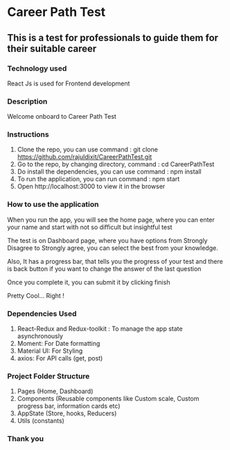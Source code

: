 # Career Path Test

## This is a test for professionals to guide them for their suitable career

### Technology used

React Js is used for Frontend development

### Description

Welcome onboard to Career Path Test

### Instructions

1. Clone the repo, you can use command : git clone https://github.com/rajuldixit/CareerPathTest.git
2. Go to the repo, by changing directory, command : cd CareerPathTest
3. Do install the dependencies, you can use command : npm install
4. To run the application, you can run command : npm start
5. Open http://localhost:3000 to view it in the browser

### How to use the application

When you run the app, you will see the home page, where you can enter your name and start with not so 
difficult but insightful test

The test is on Dashboard page, where you have options from Strongly Disagree to Strongly agree, you can select the best from your knowledge.

Also, It has a progress bar, that tells you the progress of your test and there is back button if you want to change the answer of the last question

Once you complete it, you can submit it by clicking finish

Pretty Cool... Right !

### Dependencies Used

1. React-Redux and Redux-toolkit : To manage the app state asynchronously
3. Moment: For Date formatting
4. Material UI: For Styling
5. axios: For API calls (get, post)


### Project Folder Structure

1. Pages (Home, Dashboard)
2. Components (Reusable components like Custom scale, Custom progress bar, information cards etc)
3. AppState (Store, hooks, Reducers)
4. Utils (constants)


### Thank you
